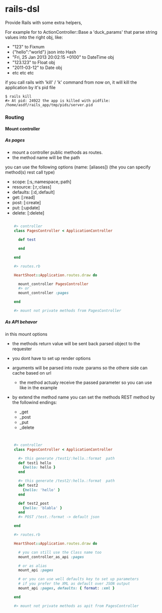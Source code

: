 rails-dsl
=================

Provide Rails with some extra helpers,

For example for to ActionController::Base a 'duck_params' that parse string values into the right obj,
like:

* "123" to Fixnum
* {"hello":"world"} json into Hash
* "Fri, 25 Jan 2013 20:02:15 +0100" to DateTime obj
* "123.123" to Float obj
* "2011-03-12" to Date obj
* etc etc etc

if you call rails with 'kill' / 'k' command from now on, it will kill the application by it's pid file

    $ rails kill
    #> At pid: 24922 the app is killed with pidfile: /home/asdf/rails_app/tmp/pids/server.pid


### Routing

#### Mount controller

##### As pages

* mount a controller public methods as routes.
* the method name will be the path

you can use the following options (name: [aliases])
(the you can specify method(s) rest call type)

* scope:    [:s,:namespace,:path]
* resource: [:r,:class]
* defaults: [:d,:default]
* get:      [:read]
* post:     [:create]
* put:      [:update]
* delete:   [:delete]


```ruby

    #> controller
    class PagesController < ApplicationController

      def test

      end

    end

    #> routes.rb

    HeartShoot::Application.routes.draw do

      mount_controller PagesController
      #> or
      mount_controller :pages

    end

    #> mount not private methods from PagesController

```

##### As API behavor

in this mount options

* the methods return value will be sent back parsed object to the requester
* you dont have to set up render options

* arguments will be parsed into route :params so the othere side can cache based on url
    * the method actualy receive the passed parameter so you can use like in the example

* by extend the method name you can set the methods REST method by the followind endings:
    * _get
    * _post
    * _put
    * _delete

```ruby


    #> controller
    class PagesController < ApplicationController

      #> this generate /test1/:hello.:format  path
      def test1 hello
        {hello: hello }
      end

      #> this generate /test2/:hello.:format  path
      def test2
        {hello: 'hello' }
      end

      def test2_post
        {hello: 'blabla' }
      end
      #> POST /test.:format -> default json

    end

    #> routes.rb

    HeartShoot::Application.routes.draw do

      # you can still use the Class name too
      mount_controller_as_api :pages

      # or as alias
      mount_api :pages

      # or you can use well defaults key to set up parameters
      # if you prefer the XML as default over JSON output
      mount_api :pages, defaults: { format: :xml }

    end

    #> mount not private methods as apit from PagesController

```